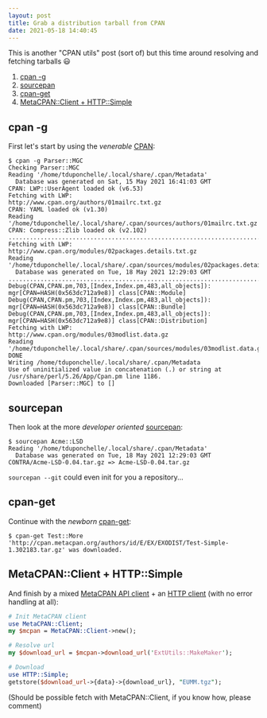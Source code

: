 ```yaml
---
layout: post
title: Grab a distribution tarball from CPAN
date: 2021-05-18 14:40:45
---
```

This is another "CPAN utils" post (sort of) but this time around resolving and fetching tarballs :smiley:

1. [cpan -g](#cpan)
2. [sourcepan](#sourcepan)
3. [cpan-get](#cpan-get)
4. [MetaCPAN::Client + HTTP::Simple](#mcpan-httpsimple)

## cpan -g <a name="cpan"/>
First let's start by using the *venerable* [CPAN](https://metacpan.org/pod/CPAN):
```
$ cpan -g Parser::MGC 
Checking Parser::MGC
Reading '/home/tduponchelle/.local/share/.cpan/Metadata'
  Database was generated on Sat, 15 May 2021 16:41:03 GMT
CPAN: LWP::UserAgent loaded ok (v6.53)
Fetching with LWP:
http://www.cpan.org/authors/01mailrc.txt.gz
CPAN: YAML loaded ok (v1.30)
Reading '/home/tduponchelle/.local/share/.cpan/sources/authors/01mailrc.txt.gz'
CPAN: Compress::Zlib loaded ok (v2.102)
............................................................................DONE
Fetching with LWP:
http://www.cpan.org/modules/02packages.details.txt.gz
Reading '/home/tduponchelle/.local/share/.cpan/sources/modules/02packages.details.txt.gz'
  Database was generated on Tue, 18 May 2021 12:29:03 GMT
............................................................................DONE
Debug(CPAN,CPAN.pm,703,[Index,Index.pm,483,all_objects]): mgr[CPAN=HASH(0x563dc712a9e8)] class[CPAN::Module]
Debug(CPAN,CPAN.pm,703,[Index,Index.pm,483,all_objects]): mgr[CPAN=HASH(0x563dc712a9e8)] class[CPAN::Bundle]
Debug(CPAN,CPAN.pm,703,[Index,Index.pm,483,all_objects]): mgr[CPAN=HASH(0x563dc712a9e8)] class[CPAN::Distribution]
Fetching with LWP:
http://www.cpan.org/modules/03modlist.data.gz
Reading '/home/tduponchelle/.local/share/.cpan/sources/modules/03modlist.data.gz'
DONE
Writing /home/tduponchelle/.local/share/.cpan/Metadata
Use of uninitialized value in concatenation (.) or string at /usr/share/perl/5.26/App/Cpan.pm line 1186.
Downloaded [Parser::MGC] to []
```

## sourcepan <a name="sourcepan"/>
Then look at the more *developer oriented* [sourcepan](https://metacpan.org/pod/sourcepan):
```
$ sourcepan Acme::LSD
Reading '/home/tduponchelle/.local/share/.cpan/Metadata'
  Database was generated on Tue, 18 May 2021 12:29:03 GMT
CONTRA/Acme-LSD-0.04.tar.gz => Acme-LSD-0.04.tar.gz
```
`sourcepan --git` could even init for you a repository...

## cpan-get <a name="cpan-get"/>
Continue with the *newborn* [cpan-get](https://metacpan.org/release/App-CPAN-Get):
```
$ cpan-get Test::More
'http://cpan.metacpan.org/authors/id/E/EX/EXODIST/Test-Simple-1.302183.tar.gz' was downloaded.
```

## MetaCPAN::Client + HTTP::Simple <a name="mcpan-httpsimple"/>
And finish by a mixed [MetaCPAN API client](https://metacpan.org/pod/MetaCPAN::Client) + an [HTTP client](https://metacpan.org/pod/HTTP::Simple) (with no error handling at all):
```perl
# Init MetaCPAN client
use MetaCPAN::Client;
my $mcpan = MetaCPAN::Client->new();

# Resolve url
my $download_url = $mcpan->download_url('ExtUtils::MakeMaker');

# Download
use HTTP::Simple;
getstore($download_url->{data}->{download_url}, "EUMM.tgz");
```
(Should be possible fetch with MetaCPAN::Client, if you know how, please comment)
